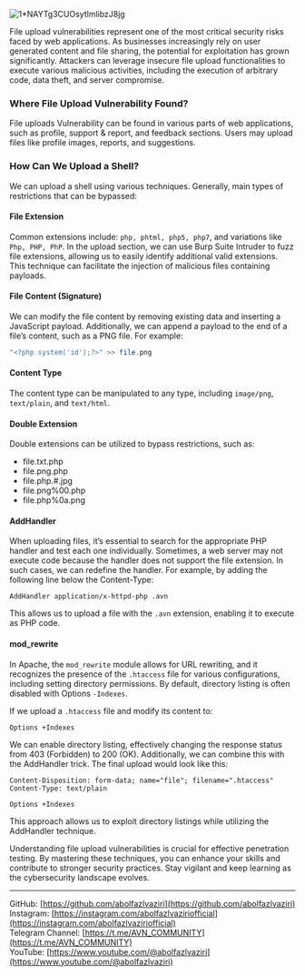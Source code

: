 ![1*NAYTg3CUOsytlmlibzJ8jg](https://github.com/user-attachments/assets/33ce1a95-25b5-463a-8153-eebc492031d7)

File upload vulnerabilities represent one of the most critical security risks faced by web applications. As businesses increasingly rely on user generated content and file sharing, the potential for exploitation has grown significantly. Attackers can leverage insecure file upload functionalities to execute various malicious activities, including the execution of arbitrary code, data theft, and server compromise.

### Where File Upload Vulnerability Found?

File uploads Vulnerability can be found in various parts of web applications, such as profile, support & report, and feedback sections. Users may upload files like profile images, reports, and suggestions.

### How Can We Upload a Shell?

We can upload a shell using various techniques. Generally, main types of restrictions that can be bypassed:

#### File Extension 

Common extensions include: `php, phtml, php5, php7`, and variations like `Php, PHP, PhP`. In the upload section, we can use Burp Suite Intruder to fuzz file extensions, allowing us to easily identify additional valid extensions. This technique can facilitate the injection of malicious files containing payloads.

#### **File Content (Signature)**

We can modify the file content by removing existing data and inserting a JavaScript payload. Additionally, we can append a payload to the end of a file’s content, such as a PNG file. For example:

```php
"<?php system('id');?>" >> file.png
```

#### **Content Type**

The content type can be manipulated to any type, including `image/png`, `text/plain`, and `text/html`. 

#### **Double Extension**

Double extensions can be utilized to bypass restrictions, such as:

- file.txt.php 
- file.png.php 
- file.php.#.jpg 
- file.png%00.php 
- file.php%0a.png

#### **AddHandler**

When uploading files, it’s essential to search for the appropriate PHP handler and test each one individually. Sometimes, a web server may not execute code because the handler does not support the file extension. In such cases, we can redefine the handler. For example, by adding the following line below the Content-Type:

```http
AddHandler application/x-httpd-php .avn
```

This allows us to upload a file with the `.avn` extension, enabling it to execute as PHP code.

#### **mod_rewrite**

In Apache, the `mod_rewrite` module allows for URL rewriting, and it recognizes the presence of the `.htaccess` file for various configurations, including setting directory permissions. By default, directory listing is often disabled with Options `-Indexes`.

If we upload a `.htaccess` file and modify its content to:

```http
Options +Indexes
```

We can enable directory listing, effectively changing the response status from 403 (Forbidden) to 200 (OK). Additionally, we can combine this with the AddHandler trick. The final upload would look like this:

```http
Content-Disposition: form-data; name="file"; filename=".htaccess"  
Content-Type: text/plain  
  
Options +Indexes
```

This approach allows us to exploit directory listings while utilizing the AddHandler technique.

Understanding file upload vulnerabilities is crucial for effective penetration testing. By mastering these techniques, you can enhance your skills and contribute to stronger security practices. Stay vigilant and keep learning as the cybersecurity landscape evolves.

---

GitHub: [https://github.com/abolfazlvaziri](https://github.com/abolfazlvaziri)  
Instagram: [https://instagram.com/abolfazlvaziriofficial](https://instagram.com/abolfazlvaziriofficial)  
Telegram Channel: [https://t.me/AVN_COMMUNITY](https://t.me/AVN_COMMUNITY)  
YouTube: [https://www.youtube.com/@abolfazlvaziri](https://www.youtube.com/@abolfazlvaziri)
